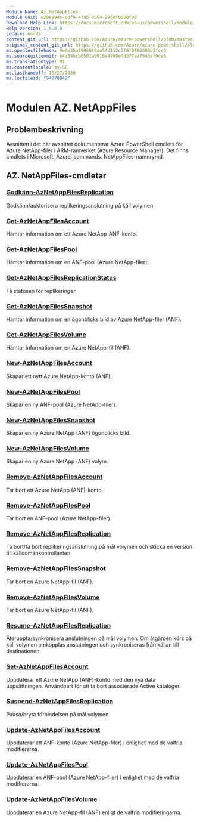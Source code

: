 ```yaml
---
Module Name: Az.NetAppFiles
Module Guid: e20e99dc-6df9-479b-8504-2960f0088f00
Download Help Link: https://docs.microsoft.com/en-us/powershell/module/az.netappfiles
Help Version: 1.0.0.0
Locale: en-US
content_git_url: https://github.com/Azure/azure-powershell/blob/master/src/NetAppFiles/NetAppFiles/help/Az.NetAppFiles.md
original_content_git_url: https://github.com/Azure/azure-powershell/blob/master/src/NetAppFiles/NetAppFiles/help/Az.NetAppFiles.md
ms.openlocfilehash: 9e6e3ba7906689aa54d112c2f6f2886500b3fce9
ms.sourcegitcommit: b4a38bcb0501a9016a4998efd377aa75d3ef9ce8
ms.translationtype: MT
ms.contentlocale: sv-SE
ms.lasthandoff: 10/27/2020
ms.locfileid: "94270842"
---
```

# Modulen AZ. NetAppFiles
## Problembeskrivning
Avsnitten i det här avsnittet dokumenterar Azure PowerShell cmdlets för Azure NetApp-filer i ARM-ramverket (Azure Resource Manager). Det finns cmdlets i Microsoft. Azure. commands. NetAppFiles-namnrymd.

## AZ. NetAppFiles-cmdletar
### [Godkänn-AzNetAppFilesReplication](Approve-AzNetAppFilesReplication.md)
Godkänn/auktorisera replikeringsanslutning på käll volymen

### [Get-AzNetAppFilesAccount](Get-AzNetAppFilesAccount.md)
Hämtar information om ett Azure NetApp-ANF-konto.

### [Get-AzNetAppFilesPool](Get-AzNetAppFilesPool.md)
Hämtar information om en ANF-pool (Azure NetApp-filer).

### [Get-AzNetAppFilesReplicationStatus](Get-AzNetAppFilesReplicationStatus.md)
Få statusen för replikeringen

### [Get-AzNetAppFilesSnapshot](Get-AzNetAppFilesSnapshot.md)
Hämtar information om en ögonblicks bild av Azure NetApp-filer (ANF).

### [Get-AzNetAppFilesVolume](Get-AzNetAppFilesVolume.md)
Hämtar information om en Azure NetApp-fil (ANF).

### [New-AzNetAppFilesAccount](New-AzNetAppFilesAccount.md)
Skapar ett nytt Azure NetApp-konto (ANF).

### [New-AzNetAppFilesPool](New-AzNetAppFilesPool.md)
Skapar en ny ANF-pool (Azure NetApp-filer).

### [New-AzNetAppFilesSnapshot](New-AzNetAppFilesSnapshot.md)
Skapar en ny Azure NetApp (ANF) ögonblicks bild.

### [New-AzNetAppFilesVolume](New-AzNetAppFilesVolume.md)
Skapar en ny Azure NetApp (ANF) volym.

### [Remove-AzNetAppFilesAccount](Remove-AzNetAppFilesAccount.md)
Tar bort ett Azure NetApp (ANF)-konto.

### [Remove-AzNetAppFilesPool](Remove-AzNetAppFilesPool.md)
Tar bort en ANF-pool (Azure NetApp-filer).

### [Remove-AzNetAppFilesReplication](Remove-AzNetAppFilesReplication.md)
Ta bort/ta bort replikeringsanslutning på mål volymen och skicka en version till källdomänkontrollanten

### [Remove-AzNetAppFilesSnapshot](Remove-AzNetAppFilesSnapshot.md)
Tar bort en Azure NetApp-fil (ANF).

### [Remove-AzNetAppFilesVolume](Remove-AzNetAppFilesVolume.md)
Tar bort en Azure NetApp-fil (ANF).

### [Resume-AzNetAppFilesReplication](Resume-AzNetAppFilesReplication.md)
Återuppta/synkronisera anslutningen på mål volymen. Om åtgärden körs på käll volymen omkopplas anslutningen och synkroniseras från källan till destinationen.

### [Set-AzNetAppFilesAccount](Set-AzNetAppFilesAccount.md)
Uppdaterar ett Azure NetApp (ANF)-konto med den nya data uppsättningen. Användbart för att ta bort associerade Active kataloger.

### [Suspend-AzNetAppFilesReplication](Suspend-AzNetAppFilesReplication.md)
Pausa/bryta förbindelsen på mål volymen

### [Update-AzNetAppFilesAccount](Update-AzNetAppFilesAccount.md)
Uppdaterar ett ANF-konto (Azure NetApp-filer) i enlighet med de valfria modifierarna.

### [Update-AzNetAppFilesPool](Update-AzNetAppFilesPool.md)
Uppdaterar en ANF-pool (Azure NetApp-filer) i enlighet med de valfria modifierarna.

### [Update-AzNetAppFilesVolume](Update-AzNetAppFilesVolume.md)
Uppdaterar en Azure NetApp-fil (ANF) enligt de valfria modifieringarna.

